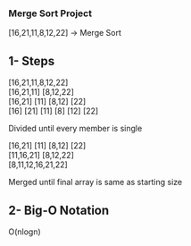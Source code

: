 ### Merge Sort Project

[16,21,11,8,12,22] -> Merge Sort

## 1- Steps

[16,21,11,8,12,22]  
[16,21,11] [8,12,22]  
[16,21] [11] [8,12] [22]  
[16] [21] [11] [8] [12] [22]  

Divided until every member is single

[16,21] [11] [8,12] [22]  
[11,16,21] [8,12,22]  
[8,11,12,16,21,22]  

Merged until final array is same as starting size

## 2- Big-O Notation

O(nlogn)